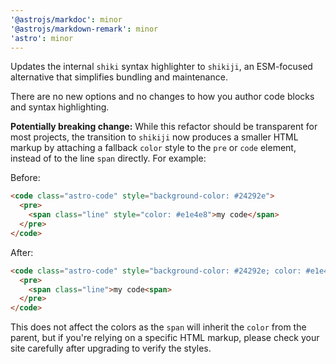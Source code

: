 ```yaml
---
'@astrojs/markdoc': minor
'@astrojs/markdown-remark': minor
'astro': minor
---
```


Updates the internal `shiki` syntax highlighter to `shikiji`, an ESM-focused alternative that simplifies bundling and maintenance. 

There are no new options and no changes to how you author code blocks and syntax highlighting.

**Potentially breaking change:** While this refactor should be transparent for most projects, the transition to `shikiji` now produces a smaller HTML markup by attaching a fallback `color` style to the `pre` or `code` element, instead of to the line `span` directly. For example:

Before:

```html
<code class="astro-code" style="background-color: #24292e">
  <pre>
    <span class="line" style="color: #e1e4e8">my code</span>
  </pre>
</code>
```

After:

```html
<code class="astro-code" style="background-color: #24292e; color: #e1e4e8">
  <pre>
    <span class="line">my code<span>
  </pre>
</code>
```

This does not affect the colors as the `span` will inherit the `color` from the parent, but if you're relying on a specific HTML markup, please check your site carefully after upgrading to verify the styles.
